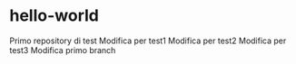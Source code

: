 # hello-world
Primo repository di test
Modifica per test1
Modifica per test2
Modifica per test3
Modifica primo branch
